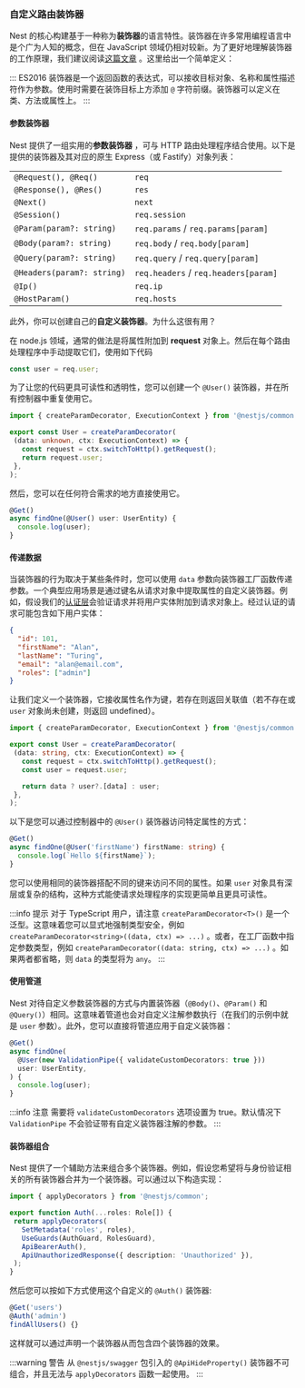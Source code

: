 ### 自定义路由装饰器

Nest 的核心构建基于一种称为**装饰器**的语言特性。装饰器在许多常用编程语言中是个广为人知的概念，但在 JavaScript 领域仍相对较新。为了更好地理解装饰器的工作原理，我们建议阅读[这篇文章](https://medium.com/google-developers/exploring-es7-decorators-76ecb65fb841) 。这里给出一个简单定义：

:::
ES2016 装饰器是一个返回函数的表达式，可以接收目标对象、名称和属性描述符作为参数。使用时需要在装饰目标上方添加 `@` 字符前缀。装饰器可以定义在类、方法或属性上。
:::

#### 参数装饰器

Nest 提供了一组实用的**参数装饰器** ，可与 HTTP 路由处理程序结合使用。以下是提供的装饰器及其对应的原生 Express（或 Fastify）对象列表：

<table>
  <tbody>
    <tr>
      <td><code>@Request(), @Req()</code></td>
      <td><code>req</code></td>
    </tr>
    <tr>
      <td><code>@Response(), @Res()</code></td>
      <td><code>res</code></td>
    </tr>
    <tr>
      <td><code>@Next()</code></td>
      <td><code>next</code></td>
    </tr>
    <tr>
      <td><code>@Session()</code></td>
      <td><code>req.session</code></td>
    </tr>
    <tr>
      <td><code>@Param(param?: string)</code></td>
      <td><code>req.params</code> / <code>req.params[param]</code></td>
    </tr>
    <tr>
      <td><code>@Body(param?: string)</code></td>
      <td><code>req.body</code> / <code>req.body[param]</code></td>
    </tr>
    <tr>
      <td><code>@Query(param?: string)</code></td>
      <td><code>req.query</code> / <code>req.query[param]</code></td>
    </tr>
    <tr>
      <td><code>@Headers(param?: string)</code></td>
      <td><code>req.headers</code> / <code>req.headers[param]</code></td>
    </tr>
    <tr>
      <td><code>@Ip()</code></td>
      <td><code>req.ip</code></td>
    </tr>
    <tr>
      <td><code>@HostParam()</code></td>
      <td><code>req.hosts</code></td>
    </tr>
  </tbody>
</table>

此外，你可以创建自己的**自定义装饰器**。为什么这很有用？

在 node.js 领域，通常的做法是将属性附加到 **request** 对象上。然后在每个路由处理程序中手动提取它们，使用如下代码

```typescript
const user = req.user;
```

为了让您的代码更具可读性和透明性，您可以创建一个 `@User()` 装饰器，并在所有控制器中重复使用它。

 ```typescript title="user.decorator.ts"
import { createParamDecorator, ExecutionContext } from '@nestjs/common';

export const User = createParamDecorator(
  (data: unknown, ctx: ExecutionContext) => {
    const request = ctx.switchToHttp().getRequest();
    return request.user;
  },
);
```

然后，您可以在任何符合需求的地方直接使用它。

```typescript
@Get()
async findOne(@User() user: UserEntity) {
  console.log(user);
}
```

#### 传递数据

当装饰器的行为取决于某些条件时，您可以使用 `data` 参数向装饰器工厂函数传递参数。一个典型应用场景是通过键名从请求对象中提取属性的自定义装饰器。例如，假设我们的[认证层](techniques/authentication#实现-passport-策略)会验证请求并将用户实体附加到请求对象上。经过认证的请求可能包含如下用户实体：

```json
{
  "id": 101,
  "firstName": "Alan",
  "lastName": "Turing",
  "email": "alan@email.com",
  "roles": ["admin"]
}
```

让我们定义一个装饰器，它接收属性名作为键，若存在则返回关联值（若不存在或 `user` 对象尚未创建，则返回 undefined）。

 ```typescript title="user.decorator.ts"
import { createParamDecorator, ExecutionContext } from '@nestjs/common';

export const User = createParamDecorator(
  (data: string, ctx: ExecutionContext) => {
    const request = ctx.switchToHttp().getRequest();
    const user = request.user;

    return data ? user?.[data] : user;
  },
);
```

以下是您可以通过控制器中的 `@User()` 装饰器访问特定属性的方式：

```typescript
@Get()
async findOne(@User('firstName') firstName: string) {
  console.log(`Hello ${firstName}`);
}
```

您可以使用相同的装饰器搭配不同的键来访问不同的属性。如果 `user` 对象具有深层或复杂的结构，这种方式能使请求处理程序的实现更简单且更具可读性。

:::info 提示
对于 TypeScript 用户，请注意 `createParamDecorator<T>()` 是一个泛型。这意味着您可以显式地强制类型安全，例如 `createParamDecorator<string>((data, ctx) => ...)` 。或者，在工厂函数中指定参数类型，例如 `createParamDecorator((data: string, ctx) => ...)` 。如果两者都省略，则 `data` 的类型将为 `any`。
:::

#### 使用管道

Nest 对待自定义参数装饰器的方式与内置装饰器（`@Body()`、`@Param()` 和 `@Query()`）相同。这意味着管道也会对自定义注解参数执行（在我们的示例中就是 `user` 参数）。此外，您可以直接将管道应用于自定义装饰器：

```typescript
@Get()
async findOne(
  @User(new ValidationPipe({ validateCustomDecorators: true }))
  user: UserEntity,
) {
  console.log(user);
}
```

:::info 注意
需要将 `validateCustomDecorators` 选项设置为 true。默认情况下 `ValidationPipe` 不会验证带有自定义装饰器注解的参数。
:::


#### 装饰器组合

Nest 提供了一个辅助方法来组合多个装饰器。例如，假设您希望将与身份验证相关的所有装饰器合并为一个装饰器。可以通过以下构造实现：

 ```typescript title="auth.decorator.ts"
import { applyDecorators } from '@nestjs/common';

export function Auth(...roles: Role[]) {
  return applyDecorators(
    SetMetadata('roles', roles),
    UseGuards(AuthGuard, RolesGuard),
    ApiBearerAuth(),
    ApiUnauthorizedResponse({ description: 'Unauthorized' }),
  );
}
```

然后您可以按如下方式使用这个自定义的 `@Auth()` 装饰器:

```typescript
@Get('users')
@Auth('admin')
findAllUsers() {}
```

这样就可以通过声明一个装饰器从而包含四个装饰器的效果。

:::warning 警告
从 `@nestjs/swagger` 包引入的 `@ApiHideProperty()` 装饰器不可组合，并且无法与 `applyDecorators` 函数一起使用。
:::

